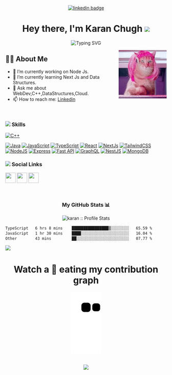 <div align="center">
  
<!-- <img href="https://www.linkedin.com/in/nyctonio" src="https://img.shields.io/badge/Ritesh_Kumar-30302f?style=flat&logo=linkedin"/> -->
  
[![linkedin badge](https://img.shields.io/badge/karan-chugh-953500204?style=flat&logo=linkedin)](https://www.linkedin.com/in/karan-chugh-953500204)

<h1>Hey there, I'm Karan Chugh <img src="https://emojis.slackmojis.com/emojis/images/1531849430/4246/blob-sunglasses.gif?1531849430" width="40"/></h1>

![Typing SVG](https://readme-typing-svg.herokuapp.com?font=Robot-Bold&size=30&color=fff&center=true&vCenter=true&width=900&height=110&lines=Full+Stack+Developer;Problem+Solver;Freelancer;CSE+Sophomore)
  
</div>

<img align="right" src="./funny-animals-cats-typing.gif"/>

## 🙋‍♂️ About Me
- 🔭 I’m currently working on Node Js.
- 🌱 I’m currently learning Next Js and Data Structures.
- 💬 Ask me about WebDev,C++,DataStructures,Cloud.
- 📫 How to reach me: <a href="https://www.linkedin.com/in/karan-chugh-953500204/">Linkedin</a>


<br/>

### <img src="https://i.pinimg.com/originals/af/8a/27/af8a27bf984e189f6a6bd7a6922075c1.gif" height="40"/> Skills

<p align="left">
<a href="https://docs.microsoft.com/en-us/cpp/?view=msvc-170" target="_blank" rel="noreferrer"><img src="https://raw.githubusercontent.com/danielcranney/readme-generator/main/public/icons/skills/cplusplus-colored.svg" width="36" height="36" alt="C++" /></a>

<a href="https://www.oracle.com/java/" target="_blank" rel="noreferrer"><img src="https://raw.githubusercontent.com/danielcranney/readme-generator/main/public/icons/skills/java-colored.svg" width="36" height="36" alt="Java" /></a>
<a href="https://developer.mozilla.org/en-US/docs/Web/JavaScript" target="_blank" rel="noreferrer"><img src="https://raw.githubusercontent.com/danielcranney/readme-generator/main/public/icons/skills/javascript-colored.svg" width="36" height="36" alt="JavaScript" /></a>
<a href="https://www.typescriptlang.org/" target="_blank" rel="noreferrer"><img src="https://raw.githubusercontent.com/danielcranney/readme-generator/main/public/icons/skills/typescript-colored.svg" width="36" height="36" alt="TypeScript" /></a>
<a href="https://reactjs.org/" target="_blank" rel="noreferrer"><img src="https://raw.githubusercontent.com/danielcranney/readme-generator/main/public/icons/skills/react-colored.svg" width="36" height="36" alt="React" /></a>
<a href="https://nextjs.org/docs" target="_blank" rel="noreferrer"><img src="https://raw.githubusercontent.com/danielcranney/readme-generator/main/public/icons/skills/nextjs-colored-dark.svg" width="36" height="36" alt="NextJs" /></a>
<a href="https://tailwindcss.com/" target="_blank" rel="noreferrer"><img src="https://raw.githubusercontent.com/danielcranney/readme-generator/main/public/icons/skills/tailwindcss-colored.svg" width="36" height="36" alt="TailwindCSS" /></a>
<a href="https://nodejs.org/en/" target="_blank" rel="noreferrer"><img src="https://raw.githubusercontent.com/danielcranney/readme-generator/main/public/icons/skills/nodejs-colored.svg" width="36" height="36" alt="NodeJS" /></a>
<a href="https://expressjs.com/" target="_blank" rel="noreferrer"><img src="https://raw.githubusercontent.com/danielcranney/readme-generator/main/public/icons/skills/express-colored-dark.svg" width="36" height="36" alt="Express" /></a>
<a href="https://fastapi.tiangolo.com/" target="_blank" rel="noreferrer"><img src="https://raw.githubusercontent.com/danielcranney/readme-generator/main/public/icons/skills/fastapi-colored.svg" width="36" height="36" alt="Fast API" /></a>
<a href="https://graphql.org/" target="_blank" rel="noreferrer"><img src="https://raw.githubusercontent.com/danielcranney/readme-generator/main/public/icons/skills/graphql-colored.svg" width="36" height="36" alt="GraphQL" /></a>
<a href="https://docs.nestjs.com/" target="_blank" rel="noreferrer"><img src="https://raw.githubusercontent.com/danielcranney/readme-generator/main/public/icons/skills/nestjs-colored.svg" width="36" height="36" alt="NestJS" /></a>
<a href="https://www.mongodb.com/" target="_blank" rel="noreferrer"><img src="https://raw.githubusercontent.com/danielcranney/readme-generator/main/public/icons/skills/mongodb-colored.svg" width="36" height="36" alt="MongoDB" /></a>
</p>

### <img height="40" src="https://raw.githubusercontent.com/innng/innng/master/assets/kyubey.gif"/> Social Links

<p align="left"> 
  <a href="https://www.github.com/karanchugh02" target="_blank" rel="noreferrer"><img src="https://raw.githubusercontent.com/danielcranney/readme-generator/main/public/icons/socials/github-dark.svg" width="32" height="32" /></a> <a href="http://www.instagram.com/karanchugh02" target="_blank" rel="noreferrer"><img src="https://raw.githubusercontent.com/danielcranney/readme-generator/main/public/icons/socials/instagram.svg" width="32" height="32" /></a> <a href="https://www.linkedin.com/in/karan-chugh-953500204" target="_blank" rel="noreferrer"><img src="https://raw.githubusercontent.com/danielcranney/readme-generator/main/public/icons/socials/linkedin.svg" width="32" height="32" /></a>
</p>


<br>

<h3 align="center">My GitHub Stats 📊 </h3>
<p align="center">
  <img height="180em" src="https://github-readme-stats.vercel.app/api?username=karanchugh02&theme=tokyonight&show_icons=true&hide_border=true&count_private=true" alt="karan :: Profile Stats" />
</p>

<!-- <p align="center"> -->
 
<!--START_SECTION:waka-->

```text
TypeScript   6 hrs 8 mins    ████████████████▒░░░░░░░░   65.59 %
JavaScript   1 hr 30 mins    ████░░░░░░░░░░░░░░░░░░░░░   16.04 %
Other        43 mins         ██░░░░░░░░░░░░░░░░░░░░░░░   07.77 %
```

<!--END_SECTION:waka-->

 
![](https://activity-graph.herokuapp.com/graph?username=karanchugh02&theme=github)
<h1 align = 'Center'>Watch a 🐍 eating my contribution graph</h1>
<p align="center">
  <img src="https://github.com/karanchugh02/karanchugh02/blob/output/github-contribution-grid-snake.svg" alt="snake"></center>
</p>
<!-- ![Github stats](https://github-readme-stats.vercel.app/api?username=karanchugh02)
 -->
 
 


</br>
<div align="center">
<img src="https://github-profile-trophy.vercel.app/?username=karanchugh02&theme=nord&no-frame=true&margin-w=10&column=7" />
</div>
